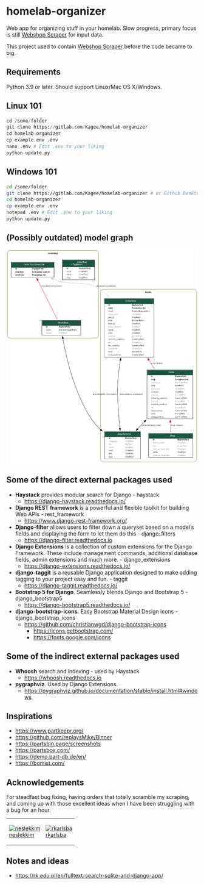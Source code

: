 # homelab-organizer

Web app for organizing stuff in your homelab. Slow progress, primary focus is still [Webshop Scraper](https://gitlab.com/Kagee/webshop-order-scraper) for input data.

This project used to contain [Webshop Scraper](https://gitlab.com/Kagee/webshop-order-scraper) before the code became to big.

## Requirements

Python 3.9 or later. Should support  Linux/Mac OS X/Windows.

## Linux 101

````python
cd /some/folder
git clone https://gitlab.com/Kagee/homelab-organizer
cd homelab-organizer
cp example.env .env
nano .env # Edit .env to your liking
python update.py
````

## Windows 101

````bash
cd /some/folder
git clone https://gitlab.com/Kagee/homelab-organizer # or Github Desktop/other
cd homelab-organizer
cp example.env .env
notepad .env # Edit .env to your liking
python update.py
````

## (Possibly outdated) model graph

![HLO Model Graph](hlo_model_graph.png)

## Some of the direct external packages used

* __Haystack__ provides modular search for Django - haystack
  * <https://django-haystack.readthedocs.io/>
* __Django REST framework__ is a powerful and flexible toolkit for building Web APIs - rest_framework
  * <https://www.django-rest-framework.org/>
* __Django-filter__ allows users to filter down a queryset based on a
  model’s fields and displaying the form to let them do this - django_filters
  * <https://django-filter.readthedocs.io>
* __Django Extensions__ is a collection of custom extensions for the Django Framework. These include management commands, additional database fields, admin extensions and much more. - django_extensions
  * <https://django-extensions.readthedocs.io/>
* __django-taggit__ is a reusable Django application designed to make adding tagging to your project easy and fun. - taggit
  * <https://django-taggit.readthedocs.io/>
* __Bootstrap 5 for Django__. Seamlessly blends Django and Bootstrap 5 - django_bootstrap5
  * <https://django-bootstrap5.readthedocs.io/>
* __django-bootstrap-icons__. Easy Bootstrap Material Design icons - django_bootstrap_icons
  * <https://github.com/christianwgd/django-bootstrap-icons>
    * <https://icons.getbootstrap.com/>
    * <https://fonts.google.com/icons>

## Some of the indirect external packages used

* __Whoosh__ search and indexing - used by Haystack
  * <https://whoosh.readthedocs.io>
* __pygraphviz__. Used by Django Extensions.
  * <https://pygraphviz.github.io/documentation/stable/install.html#windows>

## Inspirations

* <https://www.partkeepr.org/>
* <https://github.com/replaysMike/Binner>
* <https://partsbin.page/screenshots>
* <https://partsbox.com/>
* <https://demo.part-db.de/en/>
* <https://bomist.com/>

## Acknowledgements

For steadfast bug fixing, having orders that totally scramble my scraping, and coming up with those excellent ideas when I have been struggling with a bug for an hour.
<!-- markdownlint-capture -->
<!-- markdownlint-disable MD033 -->
<table>
<tr><td>

[![neslekkim](https://github.com/neslekkim.png/?size=50)  
neslekkim](https://github.com/neslekkim)
</td>
<td>

[![rkarlsba](https://github.com/rkarlsba.png/?size=50)  
rkarlsba](https://github.com/rkarlsba)
</td></tr>
</table>
<!-- markdownlint-restore -->

## Notes and ideas

* <https://rk.edu.pl/en/fulltext-search-sqlite-and-django-app/>
